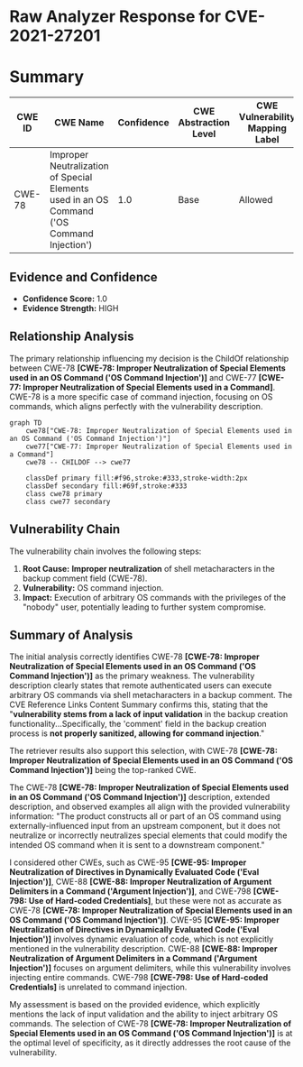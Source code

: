 # Raw Analyzer Response for CVE-2021-27201

# Summary
| CWE ID | CWE Name | Confidence | CWE Abstraction Level | CWE Vulnerability Mapping Label | CWE-Vulnerability Mapping Notes |
|---|---|---|---|---|---|
| CWE-78 | Improper Neutralization of Special Elements used in an OS Command ('OS Command Injection') | 1.0 | Base | Allowed | Primary CWE |

## Evidence and Confidence

*   **Confidence Score:** 1.0
*   **Evidence Strength:** HIGH

## Relationship Analysis
The primary relationship influencing my decision is the ChildOf relationship between CWE-78 **[CWE-78: Improper Neutralization of Special Elements used in an OS Command ('OS Command Injection')]** and CWE-77 **[CWE-77: Improper Neutralization of Special Elements used in a Command]**. CWE-78 is a more specific case of command injection, focusing on OS commands, which aligns perfectly with the vulnerability description.

```mermaid
graph TD
    cwe78["CWE-78: Improper Neutralization of Special Elements used in an OS Command ('OS Command Injection')"]
    cwe77["CWE-77: Improper Neutralization of Special Elements used in a Command"]
    cwe78 -- CHILDOF --> cwe77
    
    classDef primary fill:#f96,stroke:#333,stroke-width:2px
    classDef secondary fill:#69f,stroke:#333
    class cwe78 primary
    class cwe77 secondary
```

## Vulnerability Chain
The vulnerability chain involves the following steps:
1.  **Root Cause:** **Improper neutralization** of shell metacharacters in the backup comment field (CWE-78).
2.  **Vulnerability:** OS command injection.
3.  **Impact:** Execution of arbitrary OS commands with the privileges of the "nobody" user, potentially leading to further system compromise.

## Summary of Analysis
The initial analysis correctly identifies CWE-78 **[CWE-78: Improper Neutralization of Special Elements used in an OS Command ('OS Command Injection')]** as the primary weakness. The vulnerability description clearly states that remote authenticated users can execute arbitrary OS commands via shell metacharacters in a backup comment. The CVE Reference Links Content Summary confirms this, stating that the "**vulnerability stems from a lack of input validation** in the backup creation functionality...Specifically, the 'comment' field in the backup creation process is **not properly sanitized, allowing for command injection**."

The retriever results also support this selection, with CWE-78 **[CWE-78: Improper Neutralization of Special Elements used in an OS Command ('OS Command Injection')]** being the top-ranked CWE.

The CWE-78 **[CWE-78: Improper Neutralization of Special Elements used in an OS Command ('OS Command Injection')]** description, extended description, and observed examples all align with the provided vulnerability information: "The product constructs all or part of an OS command using externally-influenced input from an upstream component, but it does not neutralize or incorrectly neutralizes special elements that could modify the intended OS command when it is sent to a downstream component."

I considered other CWEs, such as CWE-95 **[CWE-95: Improper Neutralization of Directives in Dynamically Evaluated Code ('Eval Injection')]**, CWE-88 **[CWE-88: Improper Neutralization of Argument Delimiters in a Command ('Argument Injection')]**, and CWE-798 **[CWE-798: Use of Hard-coded Credentials]**, but these were not as accurate as CWE-78 **[CWE-78: Improper Neutralization of Special Elements used in an OS Command ('OS Command Injection')]**. CWE-95 **[CWE-95: Improper Neutralization of Directives in Dynamically Evaluated Code ('Eval Injection')]** involves dynamic evaluation of code, which is not explicitly mentioned in the vulnerability description. CWE-88 **[CWE-88: Improper Neutralization of Argument Delimiters in a Command ('Argument Injection')]** focuses on argument delimiters, while this vulnerability involves injecting entire commands. CWE-798 **[CWE-798: Use of Hard-coded Credentials]** is unrelated to command injection.

My assessment is based on the provided evidence, which explicitly mentions the lack of input validation and the ability to inject arbitrary OS commands. The selection of CWE-78 **[CWE-78: Improper Neutralization of Special Elements used in an OS Command ('OS Command Injection')]** is at the optimal level of specificity, as it directly addresses the root cause of the vulnerability.